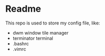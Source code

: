 # Readme

This repo is used to store my config file, like: 

  - dwm window tile manager
  - terminator terminal
  - .bashrc
  - .vimrc
